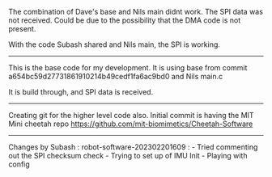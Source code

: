 The combination of Dave's base and Nils main didnt work. The SPI data was not received. Could be due to the possibility that the DMA code is not present.

With the code Subash shared and Nils main, the SPI is working.



_______________________________________________

This is the base code for my development. It is using base from commit a654bc59d27731861910214b49cedf1fa6ac9bd0 and Nils main.c

It is build through, and SPI data is received. 

_______________________________________________


Creating git for the higher level code also.
Initial commit is having the MIT Mini cheetah repo https://github.com/mit-biomimetics/Cheetah-Software



_____________________________________________
Changes by Subash : 
robot-software-202302201609 : - Tried commenting out the SPI checksum check
                            - Trying to set up of IMU Init
                            - Playing with config 
